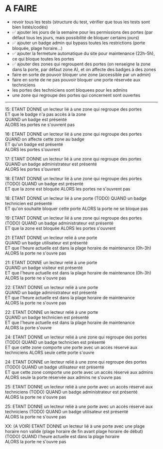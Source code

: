 # A FAIRE

- revoir tous les tests (structure du test, vérifier que tous les tests sont bien listés/codés)
- ✅ ajouter les jours de la semaine pour les permissions des portes (par défaut tous les jours, mais possibilité de
  bloquer certains jours)
- ✅ ajouter un badge admin qui bypass toutes les restrictions (porte bloquée, plage horaire...)
- ✅ ajouter la fermeture automatique du site pour maintenance (22h-5h), ce qui bloque toutes les portes
- ✅ ajouter des zones qui regroupent des portes (on renseigne la zone dans la porte, par défaut zone A), et on affecte
  des badges à des zones
- faire en sorte de pouvoir bloquer une zone (accessible par un admin)
- faire en sorte de ne pas pouvoir bloquer une porte réservée aux techniciens
- les portes des techniciens sont bloquees pour les admins
- une zone qui regroupe des portes qui concernent sont ouvertes

--------------------

15: ETANT DONNE un lecteur lié à une zone qui regroupe des portes  
ET que le badge n'a pas accès à la zone  
QUAND un badge est présenté  
ALORS les portes ne s'ouvrent pas

16: ETANT DONNE un lecteur lié à une zone qui regroupe des portes  
QUAND on affecte cette zone au badge  
ET qu'un badge est présenté  
ALORS les portes s'ouvrent

17: ETANT DONNE un lecteur lié à une zone qui regroupe des portes  
QUAND un badge administrateur est présenté  
ALORS les portes s'ouvrent

18: ETANT DONNE un lecteur lié à une zone qui regroupe des portes  (TODO)
QUAND un badge est présenté  
ET que la zone est bloquée
ALORS les portes ne s'ouvrent pas

18: ETANT DONNE un lecteur lié à une porte  (TODO)
QUAND un badge technicien est présenté  
ET qu'on souhaite bloquer cette porte
ALORS la porte ne se bloque pas

19: ETANT DONNE un lecteur lié à une zone qui regroupe des portes  (TODO)
QUAND un badge administrateur est présenté  
ET que la zone est bloquée
ALORS les portes s'ouvrent

21: ETANT DONNE un lecteur relié à une porte  
QUAND un badge utilisateur est présenté  
ET que l'heure actuelle est dans la plage horaire de maintenance (0h-3h)  
ALORS la porte ne s'ouvre pas

21: ETANT DONNE un lecteur relié à une porte  
QUAND un badge visiteur est présenté  
ET que l'heure actuelle est dans la plage horaire de maintenance (0h-3h)  
ALORS la porte ne s'ouvre pas

22: ETANT DONNE un lecteur relié à une porte  
QUAND un badge administrateur est présenté   
ET que l'heure actuelle est dans la plage horaire de maintenance  
ALORS la porte ne s'ouvre pas

22: ETANT DONNE un lecteur relié à une porte  
QUAND un badge technicien est présenté   
ET que l'heure actuelle est dans la plage horaire de maintenance  
ALORS la porte s'ouvre

24: ETANT DONNE un lecteur relié à une zone qui regroupe des portes (TODO)
QUAND un badge technicien est présenté  
ET que cette zone comporte une porte avec un accès réservé aux techniciens
ALORS seule cette porte s'ouvre

24: ETANT DONNE un lecteur relié à une zone qui regroupe des portes (TODO)
QUAND un badge utilisateur est présenté  
ET que cette zone comporte une porte avec un accès réservé aux admins
ALORS seule la porte réservée aux admins ne s'ouvre pas

25: ETANT DONNE un lecteur relié à une porte avec un accès réservé aux techniciens   (TODO)
QUAND un badge administrateur est présenté  
ALORS la porte ne s'ouvre pas

25: ETANT DONNE un lecteur relié à une porte avec un accès réservé aux techniciens   (TODO)
QUAND un badge utilisateur est présenté  
ALORS la porte ne s'ouvre pas

XX: (A VOIR) ETANT DONNE un lecteur lié à une porte avec une plage horaire non valide (plage horaire de fin avant plage
horaire de début)   (TODO)
QUAND l'heure actuelle est dans la plage horaire  
ALORS la porte ne s'ouvre pas
